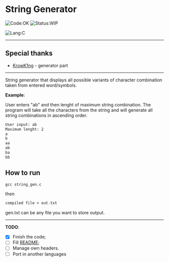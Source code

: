 # String Generator

![Code:OK](https://img.shields.io/badge/Code-OK-yellow?style=flat-square)
![Status:WIP](https://img.shields.io/badge/Status-Done-green?style=flat-square)

![Lang:C](https://img.shields.io/badge/Lang-C-blue?style=flat-square)

---

## Special thanks

- [KrowK1ng](https://github.com/KrowK1ng) - generator part

---

String generator that displays all possible variants of character combination taken from entered word/symbols.

**Example**:

User enters "ab" and then lenght of maximum string combination. The program will take all the characters from the string and will generate all string combinations in ascending order.

```txt
User input: ab
Maximum lenght: 2
a
b
aa
ab
ba
bb
```

## How to run

```txt
gcc string_gen.c
```

then

```txt
compiled file > out.txt
```

gen.txt can be any file you want to store output.

---

**TODO**:

- [x] Finish the code;
- [ ] Fill [README](./README.md);
- [ ] Manage own headers.
- [ ] Port in another languages
